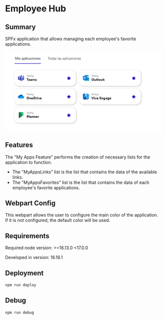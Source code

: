 # Employee Hub

## Summary

SPFx application that allows managing each employee's favorite applications.

![App Image](./assets/app.png)

## Features

The "My Apps Feature" performs the creation of necessary lists for the application to function.

- The "MyAppsLinks" list is the list that contains the data of the available links.
- The "MyAppsFavorites" list is the list that contains the data of each employee's favorite applications.

## Webpart Config

This webpart allows the user to configure the main color of the application. If it is not configured, the default color will be used.

## Requirements

Required node version: >=16.13.0 <17.0.0

Developed in version: 16.18.1

## Deployment

```bash
npm run deploy
```

## Debug

```bash
npm run debug
```
